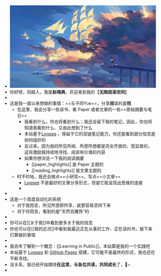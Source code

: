 - ![655eb545d9f4a27d7624769a94f939b.jpg](../assets/655eb545d9f4a27d7624769a94f939b_1653046390079_0.jpg)
- 你好呀，同路人，我是**赵喧典**，欢迎来到我的【**无限阅读空间**】
-
- 这是我一直以来想做的事情：==与子同Yue==，分享**阅**读的喜**悦**
	- 在这里，我会分享一些读书、看 Paper 或者文章的一些==原始摘要与笔记==
		- 我看到什么，你也将看到什么；我还会留下我的笔记，因此，你也将知道我看到什么、又由此想到了什么
		- 本站基于[Logseq](http://logseq.com/) ，得益于它的双链笔记能力，你还能看到部分信息是如何组织的
		- 反过来，因为我的所见所闻、所思所想都是完全开放的、受监督的，这将激励我持续地寻找、阅读有价值的内容
		- 如果你想浏览一下我的阅读摘要
			- [[paper_highlights]] 是 Paper 主题的
			- [[reading_highlights]] 是文章主题的
	- 时不时地，我还会做点==小研究==，写点==小文章==
		- [Logseq](http://logseq.com/) 不是最好的文章分享形式，但是它能呈现出思维的连接
		-
-
- 这是一个高度自动化的系统
	- 对于我而言，所见所思即所享，就更容易坚持下来
	- 对于你而言，看到的是“天然去雕饰”的
-
- 你可以在[[关于我]]中看到更多关于我的信息
- 你也可以在[[我的近况]]中看到我最近正在从事的工作、正在读的书，接下来打算做的事情
-
- 我去年了解到一个概念：[[Learning  in Public]]，本站算是我的一个实践吧
- 本站基于 [Logseq](http://logseq.com/) 和 [GitHub Pages](https://pages.github.com/) 搭建，它可能不是最终的形式，我也还在不断寻找。
- 没关系，我已经开始期待**在这里，与各位共读，共同成长**了，🍻~
-